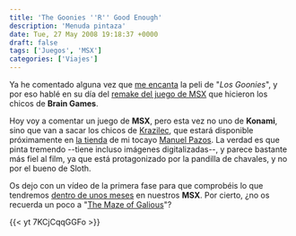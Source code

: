 ```yaml
---
title: 'The Goonies ''R'' Good Enough'
description: 'Menuda pintaza'
date: Tue, 27 May 2008 19:18:37 +0000
draft: false
tags: ['Juegos', 'MSX']
categories: ['Viajes']
---
```


Ya he comentado alguna vez que [me encanta](/peliculas-que-me-han-marcado-los-goonies/) la peli de "_Los Goonies_", y por eso hablé en su día del [remake del juego de MSX](/the-goonies-20%C2%BA-aniversario/) que hicieron los chicos de **Brain Games**.

Hoy voy a comentar un juego de **MSX**, pero esta vez no uno de **Konami**, sino que van a sacar los chicos de [Krazilec](http://www.msxkralizec.net/), que estará disponible próximamente en [la tienda](http://www.msxcartridgeshop.com/) de mi tocayo [Manuel Pazos](http://soft.mundivia.es/mpazos/). La verdad es que pinta tremendo --tiene incluso imágenes digitalizadas--, y parece bastante más fiel al film, ya que está protagonizado por la pandilla de chavales, y no por el bueno de Sloth.

Os dejo con un vídeo de la primera fase para que comprobéis lo que tendremos [dentro de unos meses](http://es.msx.org/The-Goonies-by-Kralizec-Promo-video.newspost4748.html) en nuestros **MSX**. Por cierto, ¿no os recuerda un poco a "[The Maze of Galious](/saga-knightmare-majou-densetsu/)"?

{{< yt 7KCjCqqGGFo >}}